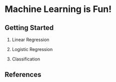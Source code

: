 # Machine Learning is Fun!

## Getting Started

1. Linear Regression

2. Logistic Regression

3. Classification

## References

